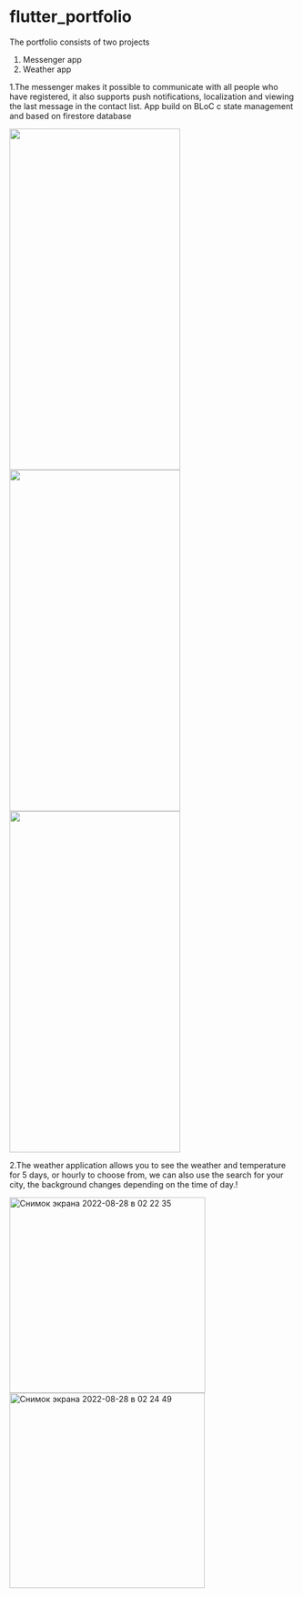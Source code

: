# flutter_portfolio

The portfolio consists of two projects 

1. Messenger app
2. Weather app



1.The messenger makes it possible to communicate with all people who have registered, it also supports push notifications, localization and viewing the last message in the contact list. App build on BLoC c state management and based on firestore database


<img src="https://user-images.githubusercontent.com/59417922/187051003-508b6370-3259-4e16-9704-f18c99df0465.png" width="300" height="600"> <img src="https://user-images.githubusercontent.com/59417922/187051004-e3970d2d-4597-4772-9ae4-378a874e659d.png" width="300" height="600"> <img src="https://user-images.githubusercontent.com/59417922/187051340-4c5643ac-520f-4c5f-ae2e-01965cc59ac8.png" width="300" height="600">


2.The weather application allows you to see the weather and temperature for 5 days, or hourly to choose from, we can also use the search for your city, the background changes depending on the time of day.!

<img width="344" alt="Снимок экрана 2022-08-28 в 02 22 35" src="https://user-images.githubusercontent.com/59417922/187051389-7700e4d5-9a4b-454a-9666-8bbb1968ba78.png"> <img width="343" alt="Снимок экрана 2022-08-28 в 02 24 49" src="https://user-images.githubusercontent.com/59417922/187051396-7151bcdd-a392-4259-b7c6-4bf0ac472f43.png">
